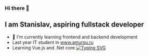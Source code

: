 ### Hi there 👋
## I am Stanislav, aspiring fullstack developer
- 🌱 I'm currently learning frontend and backend development
- Last year IT student in www.amursu.ru
- Learning Vue.js and .Net core
[![Typing SVG](https://readme-typing-svg.herokuapp.com?color=%2336BCF7&duration=7000&width=450&lines=Computer+science+student+in+www.amursu.ru)](https://git.io/typing-svg)
